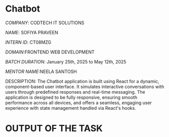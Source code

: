 # Chatbot

*COMPANY*: CODTECH IT SOLUTIONS

*NAME*: SOFIYA PRAVEEN

*INTERN ID*: CT08MZG

*DOMAIN*:FRONTEND WEB DEVELOPMENT

*BATCH DURATION*: January 25th, 2025 to May 12th, 2025

*MENTOR NAME*:NEELA SANTOSH

DESCRIPTION: The Chatbot application is built using React for a dynamic, component-based user interface. It simulates interactive conversations with users through predefined responses and real-time messaging. The application is designed to be fully responsive, ensuring smooth performance across all devices, and offers a seamless, engaging user experience with state management handled via React's hooks.


# OUTPUT OF THE TASK
